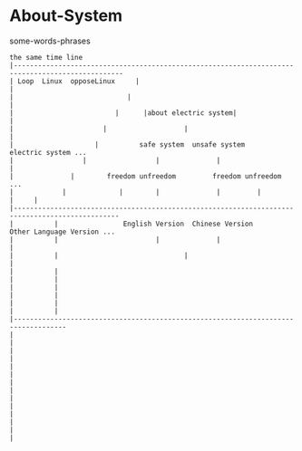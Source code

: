 # About-System
  some-words-phrases
 
  
    the same time line       
    |-------------------------------------------------------------------------------------------------
    | Loop  Linux  opposeLinux     |                                                  |
    |                            |                                                    |
    |                         |      |about electric system|                          |
    |                      |                   |                                      |
    |                    |          safe system  unsafe system                electric system ...   
    |                 |                 |              |                              | 
    |              |        freedom unfreedom         freedom unfreedom              ... 
    |            |             |        |              |         |                 |     | 
    |------------------------------------------------------------------------------------------------     
    |          |                English Version  Chinese Version             Other Language Version ...
    |          |                        |              |                              |
    |          |                               |                                      |
    |          |                                         
    |          |                               
    |          |                               
    |          |                               
    |          |                               
    |          |                               
    |-----------------------------------------------------------------------------------                   
    |          
    |
    |
    |
    |
    |
    |
    |
    |
    |
    |
    |
    |
    |
    
    

>>>
>>
>

